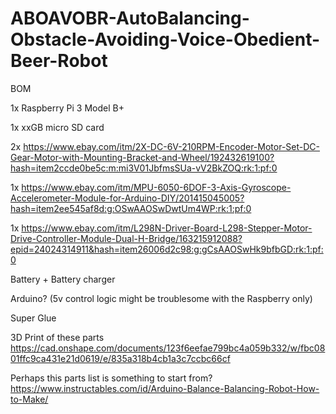 # ABOAVOBR-AutoBalancing-Obstacle-Avoiding-Voice-Obedient-Beer-Robot

BOM

1x Raspberry Pi 3 Model B+

1x xxGB micro SD card

2x https://www.ebay.com/itm/2X-DC-6V-210RPM-Encoder-Motor-Set-DC-Gear-Motor-with-Mounting-Bracket-and-Wheel/192432619100?hash=item2ccde0be5c:m:mi3V01JbfmsSUa-vV2BkZOQ:rk:1:pf:0

1x https://www.ebay.com/itm/MPU-6050-6DOF-3-Axis-Gyroscope-Accelerometer-Module-for-Arduino-DIY/201415045005?hash=item2ee545af8d:g:OSwAAOSwDwtUm4WP:rk:1:pf:0

1x https://www.ebay.com/itm/L298N-Driver-Board-L298-Stepper-Motor-Drive-Controller-Module-Dual-H-Bridge/163215912088?epid=24024314911&hash=item26006d2c98:g:gCsAAOSwHk9bfbGD:rk:1:pf:0

Battery + Battery charger

Arduino? (5v control logic might be troublesome with the Raspberry only)

Super Glue

3D Print of these parts
https://cad.onshape.com/documents/123f6eefae799bc4a059b332/w/fbc0801ffc9ca431e21d0619/e/835a318b4cb1a3c7ccbc66cf

Perhaps this parts list is something to start from?
https://www.instructables.com/id/Arduino-Balance-Balancing-Robot-How-to-Make/
